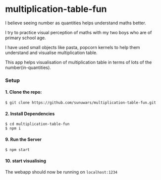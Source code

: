 # multiplication-table-fun

I believe seeing number as quantities helps understand maths better.

I try to practice visual perception of maths with my two boys who are of primary school age. 

I have used small objects like pasta, popcorn kernels to help them understand and visualise multiplication table.

This app helps visualisation of multiplication table in terms of lots of the number(in-quantities).

### Setup

#### 1. Clone the repo:
```
$ git clone https://github.com/sunuwars/multiplication-table-fun.git
```
#### 2. Install Dependencies 
```
$ cd multiplication-table-fun
$ npm i
```
#### 9. Run the Server
```
$ npm start
```
#### 10. start visualising
The webapp should now be running on
```localhost:1234```
